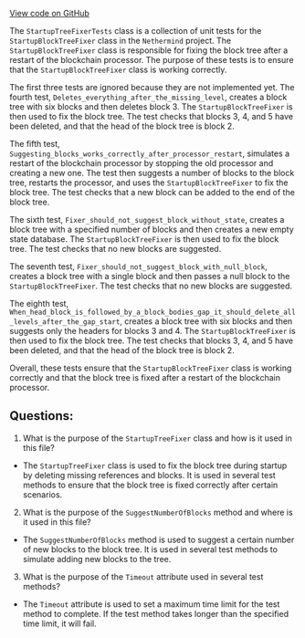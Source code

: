 [View code on GitHub](https://github.com/NethermindEth/nethermind/src/Nethermind/Nethermind.Blockchain.Test/Visitors/StartupTreeFixerTests.cs)

The `StartupTreeFixerTests` class is a collection of unit tests for the `StartupBlockTreeFixer` class in the `Nethermind` project. The `StartupBlockTreeFixer` class is responsible for fixing the block tree after a restart of the blockchain processor. The purpose of these tests is to ensure that the `StartupBlockTreeFixer` class is working correctly.

The first three tests are ignored because they are not implemented yet. The fourth test, `Deletes_everything_after_the_missing_level`, creates a block tree with six blocks and then deletes block 3. The `StartupBlockTreeFixer` is then used to fix the block tree. The test checks that blocks 3, 4, and 5 have been deleted, and that the head of the block tree is block 2.

The fifth test, `Suggesting_blocks_works_correctly_after_processor_restart`, simulates a restart of the blockchain processor by stopping the old processor and creating a new one. The test then suggests a number of blocks to the block tree, restarts the processor, and uses the `StartupBlockTreeFixer` to fix the block tree. The test checks that a new block can be added to the end of the block tree.

The sixth test, `Fixer_should_not_suggest_block_without_state`, creates a block tree with a specified number of blocks and then creates a new empty state database. The `StartupBlockTreeFixer` is then used to fix the block tree. The test checks that no new blocks are suggested.

The seventh test, `Fixer_should_not_suggest_block_with_null_block`, creates a block tree with a single block and then passes a null block to the `StartupBlockTreeFixer`. The test checks that no new blocks are suggested.

The eighth test, `When_head_block_is_followed_by_a_block_bodies_gap_it_should_delete_all_levels_after_the_gap_start`, creates a block tree with six blocks and then suggests only the headers for blocks 3 and 4. The `StartupBlockTreeFixer` is then used to fix the block tree. The test checks that blocks 3, 4, and 5 have been deleted, and that the head of the block tree is block 2.

Overall, these tests ensure that the `StartupBlockTreeFixer` class is working correctly and that the block tree is fixed after a restart of the blockchain processor.
## Questions: 
 1. What is the purpose of the `StartupTreeFixer` class and how is it used in this file?
- The `StartupTreeFixer` class is used to fix the block tree during startup by deleting missing references and blocks. It is used in several test methods to ensure that the block tree is fixed correctly after certain scenarios.

2. What is the purpose of the `SuggestNumberOfBlocks` method and where is it used in this file?
- The `SuggestNumberOfBlocks` method is used to suggest a certain number of new blocks to the block tree. It is used in several test methods to simulate adding new blocks to the tree.

3. What is the purpose of the `Timeout` attribute used in several test methods?
- The `Timeout` attribute is used to set a maximum time limit for the test method to complete. If the test method takes longer than the specified time limit, it will fail.